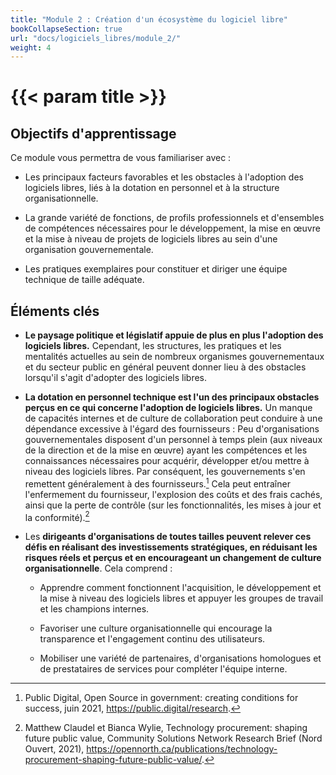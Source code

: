 ```yaml
---
title: "Module 2 : Création d'un écosystème du logiciel libre"
bookCollapseSection: true
url: "docs/logiciels_libres/module_2/"
weight: 4
---
```


# {{< param title >}}

## Objectifs d'apprentissage

Ce module vous permettra de vous familiariser avec :

- Les principaux facteurs favorables et les obstacles à l'adoption des logiciels libres, liés à la dotation en personnel et à la structure organisationnelle.

- La grande variété de fonctions, de profils professionnels et d'ensembles de compétences nécessaires pour le développement, la mise en œuvre et la mise à niveau de projets de logiciels libres au sein d'une organisation gouvernementale.

- Les pratiques exemplaires pour constituer et diriger une équipe technique de taille adéquate.

## Éléments clés

- **Le paysage politique et législatif appuie de plus en plus l'adoption des logiciels libres.** Cependant, les structures, les pratiques et les mentalités actuelles au sein de nombreux organismes gouvernementaux et du secteur public en général peuvent donner lieu à des obstacles lorsqu'il s'agit d'adopter des logiciels libres.

- **La dotation en personnel technique est l'un des principaux obstacles perçus en ce qui concerne l'adoption de logiciels libres.** Un manque de capacités internes et de culture de collaboration peut conduire à une dépendance excessive à l'égard des fournisseurs : Peu d'organisations gouvernementales disposent d'un personnel à temps plein (aux niveaux de la direction et de la mise en œuvre) ayant les compétences et les connaissances nécessaires pour acquérir, développer et/ou mettre à niveau des logiciels libres. Par conséquent, les gouvernements s'en remettent généralement à des fournisseurs.[^1] Cela peut entraîner l'enfermement du fournisseur, l'explosion des coûts et des frais cachés, ainsi que la perte de contrôle (sur les fonctionnalités, les mises à jour et la conformité).[^2]

- Les **dirigeants d'organisations de toutes tailles peuvent relever ces défis en réalisant des investissements stratégiques, en réduisant les risques réels et perçus et en encourageant un changement de culture organisationnelle**. Cela comprend :

  - Apprendre comment fonctionnent l'acquisition, le développement et la mise à niveau des logiciels libres et appuyer les groupes de travail et les champions internes.

  - Favoriser une culture organisationnelle qui encourage la transparence et l'engagement continu des utilisateurs.

  - Mobiliser une variété de partenaires, d'organisations homologues et de prestataires de services pour compléter l'équipe interne.

[^1]: Public Digital, Open Source in government: creating conditions for success, juin 2021, https://public.digital/research.

[^2]: Matthew Claudel et Bianca Wylie, Technology procurement: shaping future public value, Community Solutions Network Research Brief (Nord Ouvert, 2021), https://opennorth.ca/publications/technology-procurement-shaping-future-public-value/.
